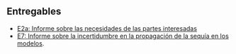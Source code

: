 ## Entregables

- [E2a: Informe sobre las necesidades de las partes interesadas](http://www.obsebre.es/images/oeb/pdfs/es/Investigacion/HUMID_E2a_Informe_necesidades_partes_interesadas.pdf)
- [E7: Informe sobre la incertidumbre en la propagación de la sequía en los modelos](./entregables/HUMID_E7.pdf).